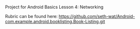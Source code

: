 Project for Android Basics Lesson 4: Networking

Rubric can be found here: https://github.com/seth-wat/Android-com.example.android.booklisting.Book-Listing.git
